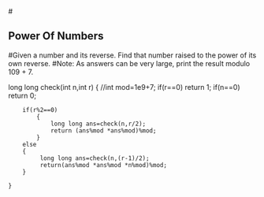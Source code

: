 #<h2>Power Of Numbers</h2>
#Given a number and its reverse. Find that number raised to the power of its own reverse.
#Note: As answers can be very large, print the result modulo 109 + 7.

long long check(int n,int r)
    {
        //int mod=1e9+7;
        if(r==0)
            return 1;
        if(n==0)
            return 0;
            
        if(r%2==0)
            {
                long long ans=check(n,r/2);
                return (ans%mod *ans%mod)%mod;
            }
        else
        {
             long long ans=check(n,(r-1)/2);
             return(ans%mod *ans%mod *n%mod)%mod;
        }
          
    }

